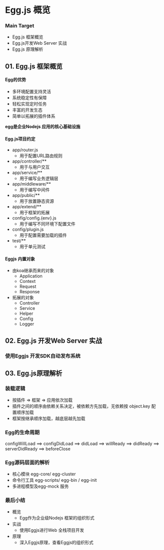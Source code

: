 # Egg.js 概览

### Main Target

+ Egg.js 框架概览
+ Egg.js开发Web Server 实战
+ Egg.js 原理解析



## 01. Egg.js 框架概览

#### Egg的优势

+ 多环境配置支持灵活
+ 系统稳定性有保障
+ 轻松实现定时任务
+ 丰富的开发生态
+ 简单以拓展的插件体系



**egg是企业Nodejs 应用的核心基础设施**



#### Egg.js项目约定

+ app/router.js 
  + 用于配置URL路由规则
+ app/controller/**
  + 用于与用户交互
+ app/service/**
  + 用于编写业务逻辑层
+ app/middleware/**
  + 用于编写中间件
+ app/public/**
  + 用于放置静态资源
+ app/extend/**
  + 用于框架的拓展
+ config/config.{env}.js
  + 用于编写不同环境下配置文件
+ config/plugin.js
  + 用于配置需要加载的插件
+ test/**
  + 用于单元测试



#### Eggjs 内置对象

+ 由koa继承而来的对象
  + Application
  + Context
  + Request
  + Response
+ 拓展的对象
  + Controller
  + Service
  + Helper
  + Config
  + Logger





## 02. Egg.js 开发Web Server 实战



### 使用Eggjs 开发SDK自动发布系统





## 03. Egg.js原理解析

### 装载逻辑

+ 按插件 => 框架 => 应用依次加载
+ 插件之间的顺序由依赖关系决定，被依赖方先加载，无依赖按 object.key 配置顺序加载
+ 框架按继承顺序加载，越底层越先加载



### Egg的生命周期

configWillLoad ==> configDidLoad ==> didLoad ==> willReady ==> didReady ==> serverDidReady ==> beforeClose



### Egg源码层面的解析

+ 核心模块 egg-core/ egg-cluster
+ 命令行工具 egg-scripts/ egg-bin / egg-init
+ 多进程模型及egg-mock 服务



### 最后小结

+ 概览
  + Egg作为企业级Nodejs 框架的组织形式
+ 实战
  + 使用Eggjs进行Web 全栈项目开发
+ 原理
  + 深入Eggjs原理，查看Eggjs的组织形式



